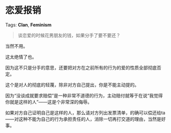 # 恋爱报销

Tags: **Clan**, **Feminism**

> 谈恋爱的时候花男朋友的钱，如果分手了要不要还？



当然不用。

这太绝情了也。

因为这不只是分手的意思，还要把对方在之前所有的行为的爱的性质全部彻底否定。

这个是对人的彻底的轻蔑，除非对方自己提出，你是不能主动提的。

因为“没谈成就要求赔偿”是一种非常不道德的行为，主动赔付就等于在说“我觉得你就是这样的人”——这是个非常深的侮辱。

如果对方自己证明自己是这样的人，那么请对方列出发票清单，的确可以偿还给ta——对这种不能为自己的行为承担责任的人，消除一切再打交道的理由，当然是好事。



